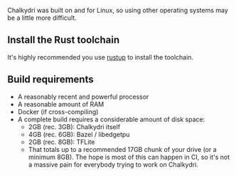 
Chalkydri was built on and for Linux, so using other operating systems may be a little more difficult.

## Install the Rust toolchain

It's highly recommended you use [rustup](https://rustup.rs) to install the toolchain.

## Build requirements

 - A reasonably recent and powerful processor
 - A reasonable amount of RAM
 - Docker (if cross-compiling)
 - A complete build requires a considerable amount of disk space:
   - 2GB (rec. 3GB): Chalkydri itself
   - 4GB (rec. 6GB): Bazel / libedgetpu
   - 2GB (rec. 8GB): TFLite
   - That totals up to a recommended 17GB chunk of your drive (or a minimum 8GB).
     The hope is most of this can happen in CI, so it's not a massive pain for everybody trying to work on Chalkydri.

